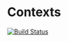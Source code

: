 # Contexts

[![Build Status](https://github.com/c42f/Contexts.jl/workflows/CI/badge.svg)](https://github.com/c42f/Contexts.jl/actions)

